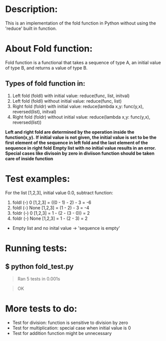 # Description:
This is an implementation of the fold function in Python without using the 'reduce' built in function.

# About Fold function:
Fold function is a functional that takes a sequence of type A, an initial value of type B, and returns a value of type B.

## Types of fold function in:
1. Left  fold  (foldl) with initial value:    reduce(func, list, initval)
2. Left  fold  (foldl) without initial value: reduce(func, list)
3. Right fold  (foldr) with initial value:    reduce(lambda x,y: func(y,x), reversed(list), initval)
4. Right fold  (foldr) without initial value: reduce(lambda x,y: func(y,x), reversed(list))

**Left and right fold are determined by the operation inside the function(x,y).**
**If initial value is not given, the initial value is set to be the first element of the sequence in left
fold and the last element of the sequence in right fold**
**Empty list with no initial value results in an error.**
**Special cases like divisoin by zero in diviison function should be taken care of inside function**

# Test examples:
For the list [1,2,3], initial value 0.0, subtract function:
1. foldl (-) 0    [1,2,3] = ((0 - 1) - 2) - 3 = -6
2. foldl (-) None [1,2,3] = (1 - 2) - 3 = -4
3. foldr (-) 0    [1,2,3] = 1 - (2 - (3 - 0)) = 2
4. foldr (-) None [1,2,3] = 1 - (2 - 3) = 2                  
*  Empty list and no inital value -> 'sequence is empty'

# Running tests:
$ python fold_test.py
---------------------------------
> Ran 5 tests in 0.001s

> OK

# More tests to do:
* Test for division: function is sensitive to division by zero
* Test for multiplication: special case when initial value is 0
* Test for addition function might be unnecessary